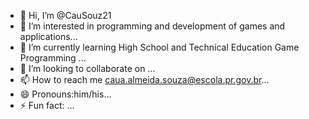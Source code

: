 - 👋 Hi, I’m @CauSouz21
- 👀 I’m interested in programming and development of games and applications...
- 🌱 I’m currently learning High School and Technical Education Game Programming ...
- 💞️ I’m looking to collaborate on ...
- 📫 How to reach me caua.almeida.souza@escola.pr.gov.br...
- 😄 Pronouns:him/his...
- ⚡ Fun fact: ...

<!---
CauSouz21/CauSouz21 is a ✨ special ✨ repository because its `README.md` (this file) appears on your GitHub profile.
You can click the Preview link to take a look at your changes.
--->
